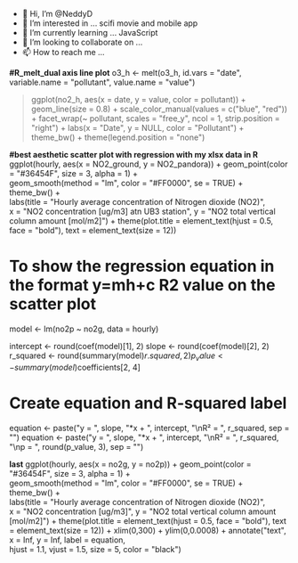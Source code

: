 - 👋 Hi, I’m @NeddyD
- 👀 I’m interested in ... scifi movie and mobile app
- 🌱 I’m currently learning ... JavaScript
- 💞️ I’m looking to collaborate on ...
- 📫 How to reach me ...

<!---
NeddyD/NeddyD is a ✨ special ✨ repository because its `README.md` (this file) appears on your GitHub profile.
You can click the Preview link to take a look at your changes.
---> 
**#R_melt_dual axis line plot**
o3_h <- melt(o3_h, id.vars = "date", variable.name = "pollutant", value.name = "value")
> ggplot(no2_h, aes(x = date, y = value, color = pollutant)) +
    geom_line(size = 0.8) + scale_color_manual(values = c("blue", "red")) +
    facet_wrap(~ pollutant, scales = "free_y", ncol = 1, strip.position = "right") +
    labs(x = "Date", y = NULL, color = "Pollutant") +
    theme_bw() +
    theme(legend.position = "none")

**#best aesthetic scatter plot with regression with my xlsx data in R**
ggplot(hourly, aes(x = NO2_ground, y = NO2_pandora)) +
     geom_point(color = "#36454F", size = 3, alpha = 1) +     
     geom_smooth(method = "lm", color = "#FF0000", se = TRUE) +  
     theme_bw() +                                           
     labs(title = "Hourly average concentration of Nitrogen dioxide (NO2)",  
          x = "NO2 concentration [ug/m3] atn UB3 station",
          y = "NO2 total vertical column amount [mol/m2]") +
     theme(plot.title = element_text(hjust = 0.5, face = "bold"),
           text = element_text(size = 12))   

# To show the regression equation in the format y=mh+c R2 value on the scatter plot 
model <- lm(no2p ~ no2g, data = hourly)

intercept <- round(coef(model)[1], 2)
slope <- round(coef(model)[2], 2)
r_squared <- round(summary(model)$r.squared, 2)
p_value <- summary(model)$coefficients[2, 4]

# Create equation and R-squared label
equation <- paste("y = ", slope, "*x + ", intercept, "\nR² = ", r_squared, sep = "")
equation <- paste("y = ", slope, "*x + ", intercept, "\nR² = ", r_squared, "\np = ", round(p_value, 3), sep = "")

**last**
ggplot(hourly, aes(x = no2g, y = no2p)) +
    geom_point(color = "#36454F", size = 3, alpha = 1) +   
    geom_smooth(method = "lm", color = "#FF0000", se = TRUE) +   
    theme_bw() +      
    labs(title = "Hourly average concentration of Nitrogen dioxide (NO2)",  
         x = "NO2 concentration [ug/m3]",
         y = "NO2 total vertical column amount [mol/m2]") +
    theme(plot.title = element_text(hjust = 0.5, face = "bold"), 
          text = element_text(size = 12)) + xlim(0,300) + ylim(0,0.0008) + 
    annotate("text", x = Inf, y = Inf, label = equation,   
             hjust = 1.1, vjust = 1.5, size = 5, color = "black") 
